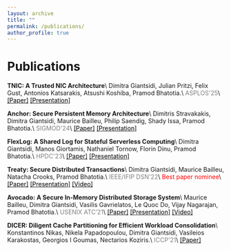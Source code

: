 ```yaml
---
layout: archive
title: ""
permalink: /publications/
author_profile: true
---
```


Publications
======

<strong>TNIC: A Trusted NIC Architecture</strong>\\
Dimitra Giantsidi, Julian Pritzi, Felix Gust, Antonios Katsarakis, Atsushi Koshiba, Pramod Bhatotia.\\
<span style="color:gray">ASPLOS'25</span>\\
[<span style="color:black">[Paper]</span>]() [<span style="color:black">[Presentation]</span>]()

<strong>Anchor: Secure Persistent Memory Architecture</strong>\\
Dimitris Stravakakis, Dimitra Giantsidi, Maurice Bailleu, Philip Saendig, Shady Issa, Pramod Bhatotia.\\
<span style="color:gray">SIGMOD'24</span>\\
[<span style="color:black">[Paper]</span>](https://dse.in.tum.de/wp-content/uploads/2024/01/Anchor-SIGMOD.pdf) [<span style="color:black">[Presentation]</span>](./files/Anchor_SIGMOD24-pdf_animation_version.pdf)

<strong>FlexLog: A Shared Log for Stateful Serverless Computing</strong>\\
Dimitra Giantsidi, Manos Giortamis, Nathaniel Tornow, Florin Dinu, Pramod Bhatotia.\\
<span style="color:gray">HPDC'23</span>\\
[<span style="color:black">[Paper]</span>](https://dse.in.tum.de/wp-content/uploads/2023/05/FlexLog_HPDC23.pdf) [<span style="color:black">[Presentation]</span>](./files/FlexLog-HPDC23-presentation.pdf)

<strong>Treaty: Secure Distributed Transactions</strong>\\
Dimitra Giantsidi, Maurice Bailleu, Natacha Crooks, Pramod Bhatotia.\\
<span style="color:gray">IEEE/IFIP DSN'22</span>\\
<span style="color:red">Best paper nominee</span>\\
[<span style="color:black">[Paper]</span>](https://dse.in.tum.de/wp-content/uploads/2022/04/Treaty_PDFExpress.pdf) [<span style="color:black">[Presentation]</span>](./files/TreatyDSN22.pdf) [<span style="color:black">[Video]</span>](https://www.youtube.com/watch?v=NBnx39tvdhY)

<strong>Avocado: A Secure In-Memory Distributed Storage System</strong>\\
Maurice Bailleu, Dimitra Giantsidi, Vasilis Gavrielatos, Le Quoc Do, Vijay Nagarajan, Pramod Bhatotia.\\
<span style="color:gray">USENIX ATC’21</span>\\
[<span style="color:black">[Paper]</span>](https://www.usenix.org/system/files/atc21-bailleu.pdf) [<span style="color:black">[Presentation]</span>](https://www.usenix.org/system/files/atc21_slides_bailleu.pdf) [<span style="color:black">[Video]</span>](https://www.youtube.com/watch?v=POAa5VR8RPg&feature=emb_imp_woyt)

<strong>DICER: Diligent Cache Partitioning for Efficient Workload Consolidation</strong>\\
Konstantinos Nikas, Nikela Papadopoulou, Dimitra Giantsidi, Vasileios Karakostas, Georgios I Goumas, Nectarios Koziris.\\
<span style="color:gray">ICCP’21</span>\\
[<span style="color:black">[Paper]</span>](https://acticloud.eu/storage/app/uploads/public/5e3/d60/fec/5e3d60fecd0c1994905595.pdf)
